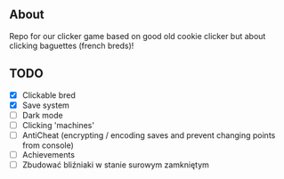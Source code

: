 ## About

Repo for our clicker game based on good old cookie clicker but about clicking baguettes (french breds)!

## TODO

- [x] Clickable bred
- [x] Save system
- [ ] Dark mode
- [ ] Clicking 'machines'
- [ ] AntiCheat (encrypting / encoding saves and prevent changing points from console)
- [ ] Achievements
- [ ] Zbudować bliźniaki w stanie surowym zamkniętym
